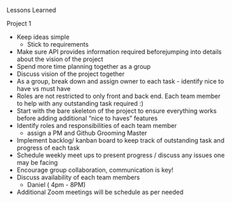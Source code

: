 
Lessons Learned

Project 1
- Keep ideas simple
    - Stick to requirements
- Make sure API provides information required beforejumping into details about the vision of the project
- Spend more time planning together as a group 
- Discuss vision of the project together
- As a group, break down and assign owner to each task - identify nice to have vs must have 
- Roles are not restricted to only front and back end. Each team member to help with any outstanding task required :)
- Start with the bare skeleton of the project to ensure everything works before adding additional “nice to haves” features 
- Identify roles and responsibilities of each team member
  - assign a PM and Github Grooming Master 
- Implement backlog/  kanban board to keep track of outstanding task and progress of each task
- Schedule weekly meet ups to present progress / discuss any issues one may be facing 
- Encourage group collaboration, communication is key!
- Discuss availability of each team members 
    - Daniel ( 4pm - 8PM)
- Additional Zoom meetings will be schedule as per needed 
